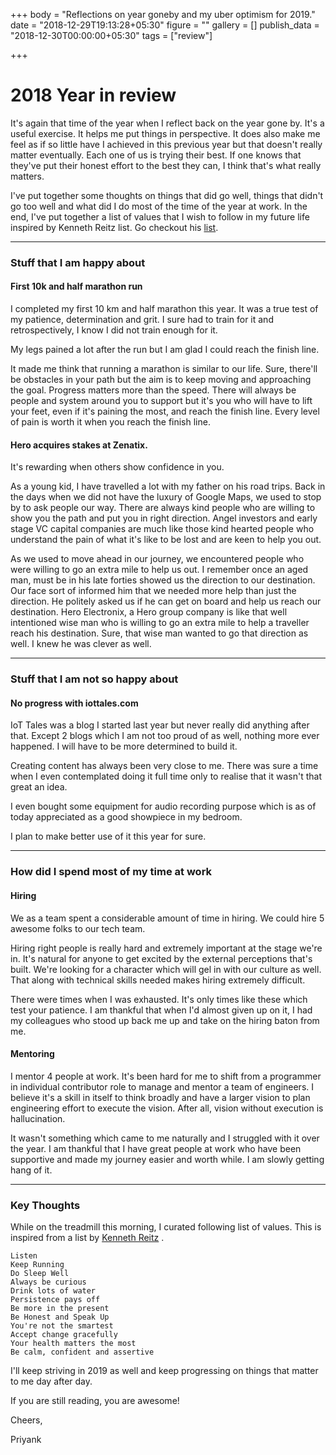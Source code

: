 +++
body = "Reflections on year goneby and my uber optimism for 2019."
date = "2018-12-29T19:13:28+05:30"
figure = ""
gallery = []
publish_data = "2018-12-30T00:00:00+05:30"
tags = ["review"]

+++
# 2018 Year in review

It's again that time of the year when I reflect back on the year gone by. It's a useful exercise. It helps me put things in perspective. It does also make me feel as if so little have I achieved in this previous year but that doesn't really matter eventually. Each one of us is trying their best. If one knows that they've put their honest effort to the best they can, I think that's what really matters.

I've put together some thoughts on things that did go well, things that didn't go too well and what did I do most of the time of the year at work. In the end, I've put together a list of values that I wish to follow in my future life inspired by Kenneth Reitz list. Go checkout his [list](https://www.kennethreitz.org/values/).

***

### Stuff that I am happy about

#### First 10k and half marathon run

I completed my first 10 km and half marathon this year. It was a true test of my patience, determination and grit. I sure had to train for it and retrospectively, I know I did not train enough for it.

My legs pained a lot after the run but I am glad I could reach the finish line.

It made me think that running a marathon is similar to our life. Sure, there'll be obstacles in your path but the aim is to keep moving and approaching the goal. Progress matters more than the speed. There will always be people and system around you to support but it's you who will have to lift your feet, even if it's paining the most, and reach the finish line. Every level of pain is worth it when you reach the finish line.

#### Hero acquires stakes at Zenatix.

It's rewarding when others show confidence in you.

As a young kid, I have travelled a lot with my father on his road trips. Back in the days when we did not have the luxury of Google Maps, we used to stop by to ask people our way. There are always kind people who are willing to show you the path and put you in right direction. Angel investors and early stage VC capital companies are much like those kind hearted people who understand the pain of what it's like to be lost and are keen to help you out.

As we used to move ahead in our journey, we encountered people who were willing to go an extra mile to help us out. I remember once an aged man, must be in his late forties showed us the direction to our destination. Our face sort of informed him that we needed more help than just the direction. He politely asked us if he can get on board and help us reach our destination. Hero Electronix, a Hero group company is like that well intentioned wise man who is willing to go an extra mile to help a traveller reach his destination. Sure, that wise man wanted to go that direction as well. I knew he was clever as well.

***

### Stuff that I am not so happy about

#### No progress with iottales.com

IoT Tales was a blog I started last year but never really did anything after that. Except 2 blogs which I am not too proud of as well, nothing more ever happened. I will have to be more determined to build it.

Creating content has always been very close to me. There was sure a time when I even contemplated doing it full time only to realise that it wasn't that great an idea.

I even bought some equipment for audio recording purpose which is as of today appreciated as a good showpiece in my bedroom.

I plan to make better use of it this year for sure.

***

### How did I spend most of my time at work

#### Hiring

We as a team spent a considerable amount of time in hiring. We could hire 5 awesome folks to our tech team. 

Hiring right people is really hard and extremely important at the stage we're in. It's natural for anyone to get excited by the external perceptions that's built. We're looking for a character which will gel in with our culture as well. That along with technical skills needed makes hiring extremely difficult.

There were times when I was exhausted. It's only times like these which test your patience.  I am thankful that when I'd almost given up on it, I had my colleagues who stood up back me up and take on the hiring baton from me.

#### Mentoring

I mentor 4 people at work. It's been hard for me to shift from a programmer in individual contributor role to manage and mentor a team of engineers. I believe it's a skill in itself to think broadly and have a larger vision to plan engineering effort to execute the vision. After all, vision without execution is hallucination.

It wasn't something which came to me naturally and I struggled with it over the year. I am thankful that I have great people at work who have been supportive and made my journey easier and worth while. I am slowly getting hang of it.

***

### Key Thoughts

While on the treadmill this morning, I curated following list of values. This is inspired from a list by [Kenneth Reitz](https://www.kennethreitz.org/values/) . 

    Listen
    Keep Running
    Do Sleep Well
    Always be curious
    Drink lots of water
    Persistence pays off
    Be more in the present
    Be Honest and Speak Up
    You're not the smartest
    Accept change gracefully
    Your health matters the most
    Be calm, confident and assertive

  
I'll keep striving in 2019 as well and keep progressing on things that matter to me day after day. 

If you are still reading, you are awesome!

Cheers,

Priyank